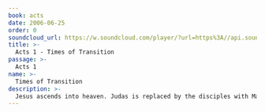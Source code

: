 ```yaml
---
book: acts
date: 2006-06-25
order: 0
soundcloud_url: https://w.soundcloud.com/player/?url=https%3A//api.soundcloud.com/tracks/
title: >-
  Acts 1 - Times of Transition
passage: >-
  Acts 1
name: >-
  Times of Transition
description: >-
  Jesus ascends into heaven. Judas is replaced by the disciples with Matthias.
---
```


